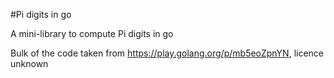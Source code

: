 #Pi digits in go

A mini-library to compute Pi digits in go

Bulk of the code taken from https://play.golang.org/p/mb5eoZpnYN, licence unknown
